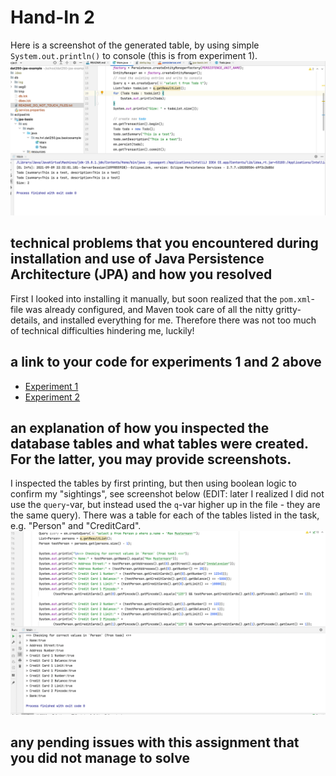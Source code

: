 # Hand-In 2

Here is a screenshot of the generated table, by using simple `System.out.println()` to console (this is from experiment 1).
![Screenshot of generated dbs](res/table_out.png)

## technical problems that you encountered during installation and use of Java Persistence Architecture (JPA) and how you resolved
First I looked into installing it manually, but soon realized that the `pom.xml`-file was already configured, and Maven took care of all the nitty gritty-details, and installed everything for me. Therefore there was not too much of technical difficulties hindering me, luckily!

## a link to your code for experiments 1 and 2 above
* [Experiment 1](https://github.com/larsuib/dat250-experiment-2-1)
* [Experiment 2](https://github.com/larsuib/dat250-experiment-2-2)

## an explanation of how you inspected the database tables and what tables were created. For the latter, you may provide screenshots.
I inspected the tables by first printing, but then using boolean logic to confirm my "sightings", see screenshot below (EDIT: later I realized I did not use the `query`-var, but instead used the `q`-var higher up in the file - they are the same query). There was a table for each of the tables listed in the task, e.g. "Person" and "CreditCard".
![](res/testing.png)

## any pending issues with this assignment that you did not manage to solve
